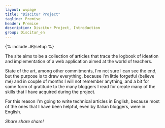 ```yaml
---
layout: wvpage
title: "Discitur Project"
tagline: Premise
header: Premise
description: Discitur Project, Introduction
group: Discitur_en
---
```

{% include JB/setup %}

The site aims to be a collection of articles that trace the logbook of ideation 
and implementation of a web application aimed at the world of teachers. 

State of the art, among other commitments, 
I'm not sure I can see the end, but the purpose is to draw everything, because I'm little forgetful (believe me) and in couple of months I will not remember anything, 
and a bit for some form of gratitude to the many bloggers I read for 
create many of the skills that I have acquired during the project. 

For this reason I'm going to write technical articles in English, because 
most of the ones that I have been helpful, even by Italian bloggers, were in English.

<i>Share share share!</i>
